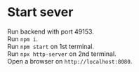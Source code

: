 # Start sever
Run backend with port 49153.\
Run `npm i`.\
Run `npm start` on 1st terminal.\
Run `npx http-server` on 2nd terminal.\
Open a browser on `http://localhost:8080`.
